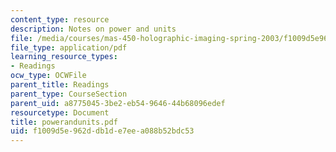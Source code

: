 ```yaml
---
content_type: resource
description: Notes on power and units
file: /media/courses/mas-450-holographic-imaging-spring-2003/f1009d5e962ddb1de7eea088b52bdc53_powerandunits.pdf
file_type: application/pdf
learning_resource_types:
- Readings
ocw_type: OCWFile
parent_title: Readings
parent_type: CourseSection
parent_uid: a8775045-3be2-eb54-9646-44b68096edef
resourcetype: Document
title: powerandunits.pdf
uid: f1009d5e-962d-db1d-e7ee-a088b52bdc53
---
```

